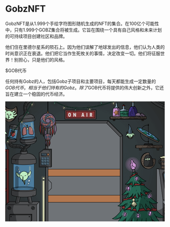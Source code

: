 # GobzNFT

GobzNFT是从1.999个手绘字符图形随机生成的NFT的集合。在100亿个可能性中，只有1.999个GOBZ集合将被生成。它旨在围绕一个具有自己风格和未来计划的可持续项目创建社区和品牌。

他们住在里德尔星系的陨石上。因为他们误解了地球发出的信息，他们认为人类的时尚意识正在衰退。他们把它当作生死攸关的事情，决定改变一切。他们将征服世界！别担心，只是他们的风格。

$GOB代币

任何持有Gobz的人，包括Gobz子项目和主要项目，每天都能生成一定数量的$GOB代币，相当于他们持有的Gobz。除了$GOB代币将提供的伟大创新之外，它还旨在建立一个稳固的代币经济。

![nft](image-20220827161500000.png)
